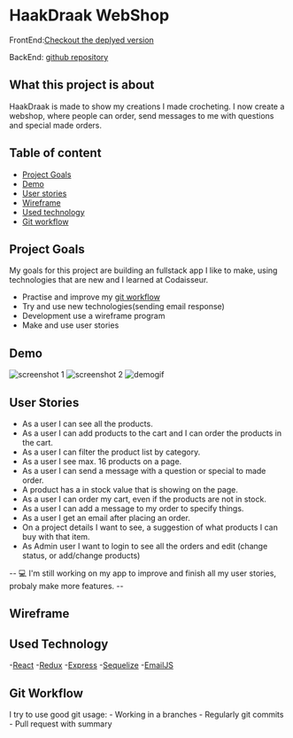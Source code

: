 # HaakDraak WebShop

FrontEnd:[Checkout the deplyed version](https://www.haakdraak.nl/Test)

BackEnd: [github repository](https://github.com/Mellieejj/Haakdraak-webshop-server)

## What this project is about

HaakDraak is made to show my creations I made crocheting. I now create a webshop, where people can order, send messages to me with questions and special made orders.

## Table of content

- [Project Goals](#project-goals)
- [Demo](#demo)
- [User stories](#user-stories)
- [Wireframe](#wireframe)
- [Used technology](#used-technology)
- [Git workflow](#git-workflow)

## Project Goals

My goals for this project are building an fullstack app I like to make, using technologies that are new and I learned at Codaisseur. 

* Practise and improve my [git workflow](#git-workflow)
* Try and use new technologies(sending email response)
* Development use a wireframe program
* Make and use user stories

## Demo

![screenshot 1]()
![screenshot 2]()
![demogif]()

## User Stories
* As a user I can see all the products.
* As a user I can add products to the cart and I can order the products in the cart.
* As a user I can filter the product list by category.
* As a user I see max. 16 products on a page.
* As a user I can send a message with a question or special to made order.
* A product has a in stock value that is showing on the page.
* As a user I can order my cart, even if the products are not in stock.
* As a user I can add a message to my order to specify things.
* As a user I get an email after placing an order.
* On a project details I want to see, a suggestion of what products I can buy with that item.
* As Admin user I want to login to see all the orders and edit (change status, or add/change products)

-- :computer: I'm still working on my app to improve and finish all my user stories, probaly make more features. --

## Wireframe

## Used Technology

-[React]()
-[Redux]()
-[Express]()
-[Sequelize]()
-[EmailJS]()

## Git Workflow

  I try to use good git usage:
    - Working in a branches
    - Regularly git commits
    - Pull request with summary
